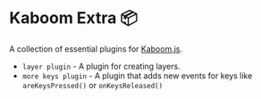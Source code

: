 # Kaboom Extra 📦
A collection of essential plugins for [Kaboom.js](https://kaboomjs.com/).

- `layer plugin` - A plugin for creating layers.
- `more keys plugin` - A plugin that adds new events for keys like `areKeysPressed()` or `onKeysReleased()`